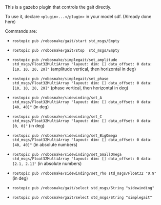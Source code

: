 This is a gazebo plugin that controls the gait directly.

To use it, declare ``<plugin>...</plugin>`` in your model sdf.
(Already done here)

Commands are:
 - ``rostopic pub /robosnake/gait/start std_msgs/Empty``
 - ``rostopic pub /robosnake/gait/stop  std_msgs/Empty``

 - ``rostopic pub /robosnake/simplegait/set_amplitude std_msgs/Float32MultiArray "layout:
   dim: []
   data_offset: 0
data: [10, 10, 20, 20]"`` (amplitude vertical, then horizontal in deg)

 - ``rostopic pub /robosnake/simplegait/set_phase std_msgs/Float32MultiArray "layout:
   dim: []
   data_offset: 0
data: [10, 10, 20, 20]"`` (phase vertical, then horizontal in deg)


 - ``rostopic pub /robosnake/sidewinding/set_A std_msgs/Float32MultiArray "layout:
   dim: []
   data_offset: 0
data: [40, 40]"`` (in deg)

 - ``rostopic pub /robosnake/sidewinding/set_C std_msgs/Float32MultiArray "layout:
   dim: []
   data_offset: 0
data: [0, 0]"`` (in deg)

 - ``rostopic pub /robosnake/sidewinding/set_BigOmega std_msgs/Float32MultiArray "layout:
   dim: []
   data_offset: 0
data: [40, 40]"`` (in absolute numbers)

 - ``rostopic pub /robosnake/sidewinding/set_SmallOmega std_msgs/Float32MultiArray "layout:
   dim: []
   data_offset: 0
data: [2.1, 2.1]"`` (in absolute numbers)

 - ``rostopic pub /robosnake/sidewinding/set_rho std_msgs/Float32 "0.9"``(in deg)

 - ``rostopic pub /robosnake/gait/select std_msgs/String "sidewinding"``
 - ``rostopic pub /robosnake/gait/select std_msgs/String "simplegait"``
